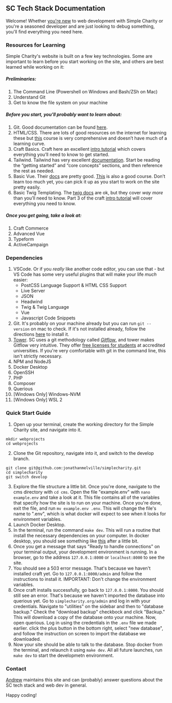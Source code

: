 ## SC Tech Stack Documentation

Welcome! Whether [you're new](/matthewletter.md) to web development with Simple Charity or you're a seasoned developer and are just looking to debug something, you'll find everything you need here. 

### Resources for Learning

Simple Charity's website is built on a few key technologies. Some are important to learn before you start working on the site, and others are best learned while working on it: 

##### Preliminaries: 

1. The Command Line (Powershell on Windows and Bash/ZSh on Mac)
2. Understand Git
3. Get to know the file system on your machine

##### Before you start, you'll probably want to learn about: 

1. Git. Good documentation can be found [here](https://git-scm.com/doc). 
2. HTML/CSS. There are lots of good resources on the internet for learning these but [this](https://www.udemy.com/course/html-css-code-bootcamp/) course is very comprehensive and doesn’t have much of a learning curve. 
3. Craft Basics. Craft here an excellent [intro tutorial](https://craftcms.com/docs/getting-started-tutorial/) which covers everything you’ll need to know to get started. 
4. Tailwind. Tailwind has very excellent [documentation](https://tailwindcss.com/docs). Start be reading the “getting started” and “core concepts” sections, and then reference the rest as needed. 
5. Basic Vue. Their [docs](https://vuejs.org/v2/guide/) are pretty good. [This](https://www.udemy.com/course/vuejs-2-the-complete-guide/) is also a good course. Don’t learn too much yet, you can pick it up as you start to work on the site pretty easily. 
6. Basic Twig Templating. The [twig docs](https://twig.symfony.com/doc/3.x/) are ok, but they cover _way more_ than you’ll need to know. Part 3 of the craft [intro tutorial](https://craftcms.com/docs/getting-started-tutorial/) will cover everything you need to know. 

##### Once you get going, take a look at: 

1. Craft Commerce
2. Advanced Vue
3. Typeform
4. ActiveCampaign

### Dependencies

1. VSCode. Or if you _really_ like another code editor, you can use that - but VS Code has some very useful plugins that will make your life _much_ easier: 
    - PostCSS Language Support & HTML CSS Support  
    - Live Server  
    - JSON  
    - Headwind  
    - Twig & Twig Language 
    - Vue  
    - Javascript Code Snippets  
2. Git. It's probably on your machine already but you can run `git --version` on mac to check. If it's not installed already, follow the directions [here](https://git-scm.com/book/en/v2/Getting-Started-Installing-Git) to install it. 
3. [Tower](https://www.git-tower.com/mac). SC uses a git methodology called _[Gitflow](https://www.atlassian.com/git/tutorials/comparing-workflows/gitflow-workflow)_, and tower makes Gitflow very intuitive. They offer [free licenses for students](https://www.git-tower.com/students/mac) at accredited universities. If you're very comfortable with git in the command line, this isn't strictly necessary. 
4. NPM and NodeJS
5. Docker Desktop
6. OpenSSH
7. PHP
8. Composer
9. Querious
10. [Windows Only] Windows-NVM
11. [Windows Only] WSL 2  

### Quick Start Guide

1. Open up your terminal, create the working directory for the Simple Charity site, and navigate into it. 
```
mkdir webprojects
cd webprojects
```
2. Clone the Git repository, navigate into it, and switch to the develop branch. 
```
git clone git@github.com:jonathanmelville/simplecharity.git
cd simplecharity
git switch develop
```
3. Explore the file structure a little bit. Once you're done, navigate to the cms directory with `cd cms`. Open the file "example.env" with `nano example.env` and take a look at it. This file contains all of the variables that specify how the site is to run on your machine. Once you're done, exit the file, and run `mv example.env .env`. This will change the file's name to ".env", which is what docker will expect to see when it looks for environment variables. 
4. Launch Docker Desktop. 
5. In the terminal, run the command `make dev`. This will run a routine that install the necessary dependencies on your computer. In docker desktop, you should see something like [this](/dockerrunning.png) after a little bit. 
6. Once you get a message that says "Ready to handle connections" on your terminal output, your development environment is running. In a browser, go to the address `127.0.0.1:8000` or `localhost:8000` to see the site. 
7. You should see a 503 error message. That's because we haven't installed craft yet. Go to `127.0.0.1:8000/admin` and follow the instructions to install it. IMPORTANT: Don't change the environment variables. 
8. Once craft installs successfully, go back to `127.0.0.1:8000`. You should still see an error. That's because we haven't imported the database into querious yet. Go to `simplecharity.org/admin` and log in with your credentials. Navigate to "utilities" on the sidebar and then to "database backup." Check the "download backup" checkbock and click "Backup." This will download a copy of the database onto your machine. Now, open querious. Log in using the credentials in the `.env` file we made earlier. click the plus button in the bottom right, select "new database", and follow the instruction on screen to import the database we downloaded. 
9. Now your site should be able to talk to the database. Stop docker from the terminal, and relaunch it using `make dev`. All all future launches, run `make dev` to start the developmetn environment. 

### Contact

[Andrew](mailto:andrewforrester@simplecharity.org) maintains this site and can (probably) answer questions about the SC tech stack and web dev in general. 

Happy coding! 